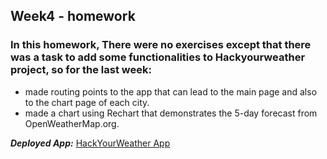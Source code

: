 ## Week4 - homework

### In this homework, There were no exercises except that there was a task to add some functionalities to Hackyourweather project, so for the last week:

- made routing points to the app that can lead to the main page and also to the chart page of each city.
- made a chart using Rechart that demonstrates the 5-day forecast from OpenWeatherMap.org.

**_Deployed App:_**
[HackYourWeather App](https://hackyourweather-wk4.netlify.app/)
